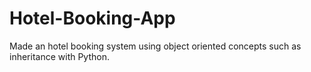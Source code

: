 # Hotel-Booking-App
Made an hotel booking system using object oriented concepts such as inheritance with Python.
